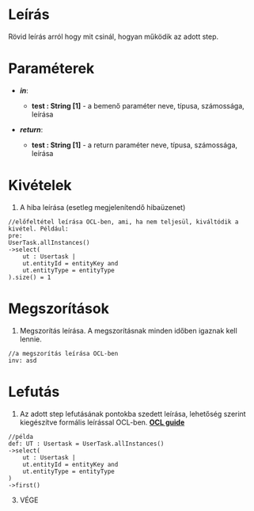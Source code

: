 # Leírás
Rövid leírás arról hogy mit csinál, hogyan működik az adott step.

# Paraméterek

- ***in***:
    - **test : String [1]** - a bemenő paraméter neve, típusa, számossága, leírása

- ***return***:
    - **test : String [1]** - a return paraméter neve, típusa, számossága, leírása

# Kivételek
1. A hiba leírása (esetleg megjelenítendő hibaüzenet)
```
//előfeltétel leírása OCL-ben, ami, ha nem teljesül, kiváltódik a kivétel. Például: 
pre: 
UserTask.allInstances()
->select(
    ut : Usertask |
    ut.entityId = entityKey and
    ut.entityType = entityType
).size() = 1
```

# Megszorítások
1. Megszorítás leírása. A megszorításnak minden időben igaznak kell lennie.
```
//a megszorítás leírása OCL-ben
inv: asd
```

# Lefutás
1. Az adott step lefutásának pontokba szedett leírása, lehetőség szerint kiegészítve formális leírással OCL-ben. **[OCL guide](https://wiki.eclipse.org/Acceleo/OCL_Operations_Reference)**
```
//példa
def: UT : Usertask = UserTask.allInstances()
->select(
    ut : Usertask |
    ut.entityId = entityKey and
    ut.entityType = entityType
)
->first()
```
3. VÉGE
